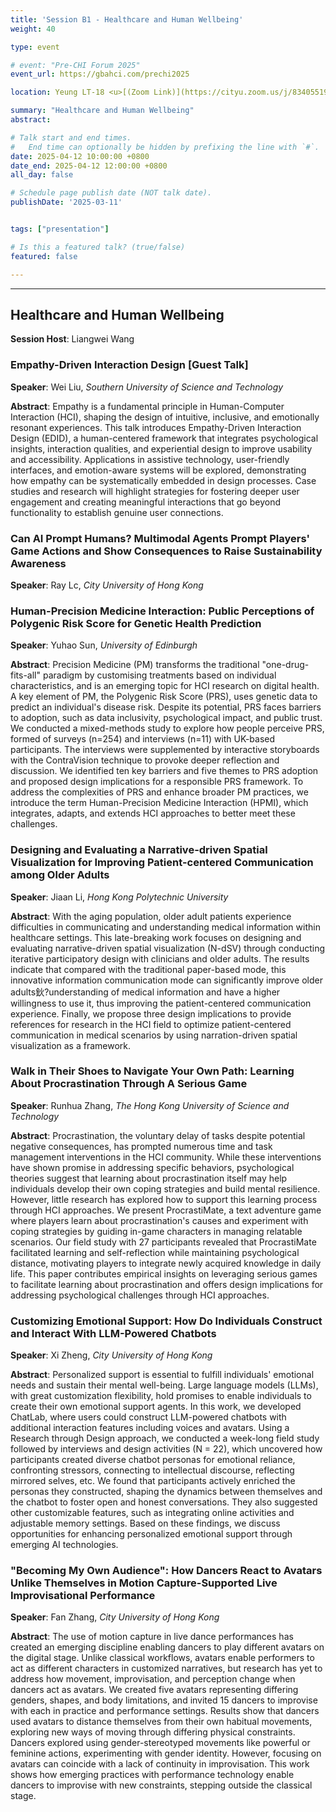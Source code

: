```yaml
---
title: 'Session B1 - Healthcare and Human Wellbeing'
weight: 40

type: event

# event: "Pre-CHI Forum 2025"
event_url: https://gbahci.com/prechi2025

location: Yeung LT-18 <u>[(Zoom Link)](https://cityu.zoom.us/j/83405519792?pwd=p7KqBgxM6DmDCKd0B63aYezk9WqDbT.1)</u>

summary: "Healthcare and Human Wellbeing"
abstract:

# Talk start and end times.
#   End time can optionally be hidden by prefixing the line with `#`.
date: 2025-04-12 10:00:00 +0800
date_end: 2025-04-12 12:00:00 +0800
all_day: false

# Schedule page publish date (NOT talk date).
publishDate: '2025-03-11'


tags: ["presentation"]

# Is this a featured talk? (true/false)
featured: false

---
```


<hr />

## Healthcare and Human Wellbeing

​**​Session Host**​: Liangwei Wang

### Empathy-Driven Interaction Design [Guest Talk]

​**​Speaker​**​: Wei Liu, *Southern University of Science and Technology*

​**​Abstract​**​: Empathy is a fundamental principle in Human-Computer Interaction (HCI), shaping the design of intuitive, inclusive, and emotionally resonant experiences. This talk introduces Empathy-Driven Interaction Design (EDID), a human-centered framework that integrates psychological insights, interaction qualities, and experiential design to improve usability and accessibility. Applications in assistive technology, user-friendly interfaces, and emotion-aware systems will be explored, demonstrating how empathy can be systematically embedded in design processes. Case studies and research will highlight strategies for fostering deeper user engagement and creating meaningful interactions that go beyond functionality to establish genuine user connections.


### Can AI Prompt Humans? Multimodal Agents Prompt Players' Game Actions and Show Consequences to Raise Sustainability Awareness

​**​Speaker​**​: Ray Lc, *City University of Hong Kong*

<!-- ​**​Abstract​**​: In dance, dancers improvise and choreograph with each other, prototyping movement designs with each other. These interactions extend into collaboration with technology to enhance the creative process. We want to understand how dancers design and improvise movements together in the case of working with a robotic arm, which serves as an instrument in the stage space capable of non-humanoid movements. We engaged and observed dancers in a workshop to co-create movements with robots in one-human-to-one-robot and three-human-to-one-robot settings. We found that dancers produced more fluid movements in one-to-one scenarios, experiencing a stronger sense of connection and presence with the robot as a co-dancer. Conversely, in three-to-one scenarios, the dancers divided their attention between the human dancers and the robot, resulting in increased perceived use of space and more stop-and-go movements, perceiving the robot as part of the stage background. This work highlights how technologies can drive creativity in movement artists as they adapt to new ways of working with instruments, extending prior research on dancing with inanimate objects by exploring how robotic arms influence creative collaboration. We contribute insights into designing systems that support improvisational processes and artistic collaborations with non-humanoid agents. -->


### Human-Precision Medicine Interaction: Public Perceptions of Polygenic Risk Score for Genetic Health Prediction

​**​Speaker​**​: Yuhao Sun, *University of Edinburgh*

​**​Abstract​**​: Precision Medicine (PM) transforms the traditional "one-drug-fits-all" paradigm by customising treatments based on individual characteristics, and is an emerging topic for HCI research on digital health. A key element of PM, the Polygenic Risk Score (PRS), uses genetic data to predict an individual's disease risk. Despite its potential, PRS faces barriers to adoption, such as data inclusivity, psychological impact, and public trust. We conducted a mixed-methods study to explore how people perceive PRS, formed of surveys (n=254) and interviews (n=11) with UK-based participants. The interviews were supplemented by interactive storyboards with the ContraVision technique to provoke deeper reflection and discussion. We identified ten key barriers and five themes to PRS adoption and proposed design implications for a responsible PRS framework. To address the complexities of PRS and enhance broader PM practices, we introduce the term Human-Precision Medicine Interaction (HPMI), which integrates, adapts, and extends HCI approaches to better meet these challenges.


### Designing and Evaluating a Narrative-driven Spatial Visualization for Improving Patient-centered Communication among Older Adults

​**​Speaker​**​: Jiaan Li, *Hong Kong Polytechnic University*

​**​Abstract​**​: With the aging population, older adult patients experience difficulties in communicating and understanding medical information within healthcare settings. This late-breaking work focuses on designing and evaluating narrative-driven spatial visualization (N-dSV) through conducting iterative participatory design with clinicians and older adults. The results indicate that compared with the traditional paper-based mode, this innovative information communication mode can significantly improve older adults鈥?understanding of medical information and have a higher willingness to use it, thus improving the patient-centered communication experience. Finally, we propose three design implications to provide references for research in the HCI field to optimize patient-centered communication in medical scenarios by using narration-driven spatial visualization as a framework.


### Walk in Their Shoes to Navigate Your Own Path: Learning About Procrastination Through A Serious Game

​**​Speaker​**​: Runhua Zhang, *The Hong Kong University of Science and Technology*

​**​Abstract​**​: Procrastination, the voluntary delay of tasks despite potential negative consequences, has prompted numerous time and task management interventions in the HCI community. While these interventions have shown promise in addressing specific behaviors, psychological theories suggest that learning about procrastination itself may help individuals develop their own coping strategies and build mental resilience. However, little research has explored how to support this learning process through HCI approaches. We present ProcrastiMate, a text adventure game where players learn about procrastination's causes and experiment with coping strategies by guiding in-game characters in managing relatable scenarios. Our field study with 27 participants revealed that ProcrastiMate facilitated learning and self-reflection while maintaining psychological distance, motivating players to integrate newly acquired knowledge in daily life. This paper contributes empirical insights on leveraging serious games to facilitate learning about procrastination and offers design implications for addressing psychological challenges through HCI approaches.


### Customizing Emotional Support: How Do Individuals Construct and Interact With LLM-Powered Chatbots

​**​Speaker​**​: Xi Zheng, *City University of Hong Kong*

​**​Abstract​**​: Personalized support is essential to fulfill individuals' emotional needs and sustain their mental well-being. Large language models (LLMs), with great customization flexibility, hold promises to enable individuals to create their own emotional support agents. In this work, we developed ChatLab, where users could construct LLM-powered chatbots with additional interaction features including voices and avatars. Using a Research through Design approach, we conducted a week-long field study followed by interviews and design activities (N = 22), which uncovered how participants created diverse chatbot personas for emotional reliance, confronting stressors, connecting to intellectual discourse, reflecting mirrored selves, etc. We found that participants actively enriched the personas they constructed, shaping the dynamics between themselves and the chatbot to foster open and honest conversations. They also suggested other customizable features, such as integrating online activities and adjustable memory settings. Based on these findings, we discuss opportunities for enhancing personalized emotional support through emerging AI technologies.


### "Becoming My Own Audience": How Dancers React to Avatars Unlike Themselves in Motion Capture-Supported Live Improvisational Performance

​**​Speaker​**​: Fan Zhang, *City University of Hong Kong*

​**​Abstract​**​: The use of motion capture in live dance performances has created an emerging discipline enabling dancers to play different avatars on the digital stage. Unlike classical workflows, avatars enable performers to act as different characters in customized narratives, but research has yet to address how movement, improvisation, and perception change when dancers act as avatars. We created five avatars representing differing genders, shapes, and body limitations, and invited 15 dancers to improvise with each in practice and performance settings. Results show that dancers used avatars to distance themselves from their own habitual movements, exploring new ways of moving through differing physical constraints. Dancers explored using gender-stereotyped movements like powerful or feminine actions, experimenting with gender identity. However, focusing on avatars can coincide with a lack of continuity in improvisation. This work shows how emerging practices with performance technology enable dancers to improvise with new constraints, stepping outside the classical stage.



  